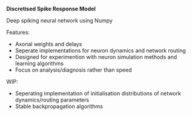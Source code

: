 __Discretised Spike Response Model__

Deep spiking neural network using Numpy

Features:
- Axonal weights and delays
- Seperate implementations for neuron dynamics and network routing
- Designed for experimention with neuron simulation methods and learning algorithms
- Focus on analysis/diagnosis rather than speed 

WIP: 
- Seperating implementation of initialisation distributions of network dynamics/routing parameters
- Stable backpropagation algorithms
